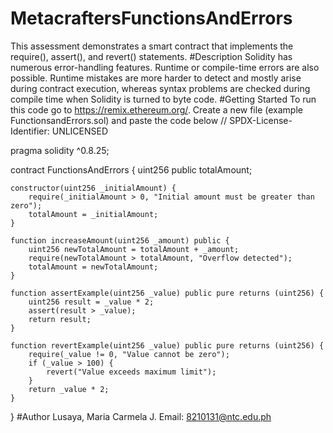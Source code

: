 # MetacraftersFunctionsAndErrors
This assessment demonstrates a smart contract that implements the require(), assert(), and revert() statements.
#Description
Solidity has numerous error-handling features. Runtime or compile-time errors are also possible. Runtime mistakes are more harder to detect and mostly arise during contract execution, whereas syntax problems are checked during compile time when Solidity is turned to byte code.
#Getting Started
To run this code go to https://remix.ethereum.org/. Create a new file (example FunctionsandErrors.sol) and paste the code below
// SPDX-License-Identifier: UNLICENSED

pragma solidity ^0.8.25;

contract FunctionsAndErrors {
    uint256 public totalAmount;
    
    constructor(uint256 _initialAmount) {
        require(_initialAmount > 0, "Initial amount must be greater than zero");
        totalAmount = _initialAmount;
    }
    
    function increaseAmount(uint256 _amount) public {
        uint256 newTotalAmount = totalAmount + _amount;
        require(newTotalAmount > totalAmount, "Overflow detected");
        totalAmount = newTotalAmount;
    }
    
    function assertExample(uint256 _value) public pure returns (uint256) {
        uint256 result = _value * 2;
        assert(result > _value);
        return result;
    }
    
    function revertExample(uint256 _value) public pure returns (uint256) {
        require(_value != 0, "Value cannot be zero");
        if (_value > 100) {
            revert("Value exceeds maximum limit");
        }
        return _value * 2;
    }
}
#Author
Lusaya, Maria Carmela J.
Email: 8210131@ntc.edu.ph
